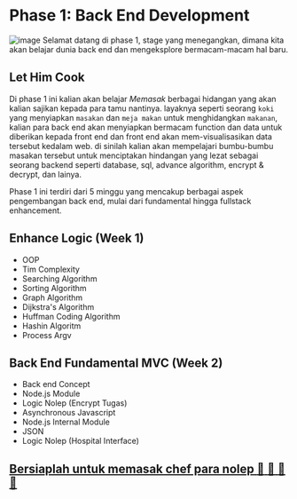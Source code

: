 # Phase 1: Back End Development
![image](https://github.com/user-attachments/assets/c8d1b071-eaac-4f46-b4d9-8b49026fe0f2)
Selamat datang di phase 1, stage yang menegangkan, dimana kita akan belajar dunia back end dan mengeksplore bermacam-macam hal baru.
## Let Him Cook
Di phase 1 ini kalian akan belajar *Memasak* berbagai hidangan yang akan kalian sajikan kepada para tamu nantinya. layaknya seperti seorang `koki` yang menyiapkan `masakan` dan `meja makan` untuk menghidangkan `makanan`, kalian para back end akan menyiapkan bermacam function dan data untuk diberikan kepada front end dan front end akan mem-visualisasikan data tersebut kedalam web. di sinilah kalian akan mempelajari bumbu-bumbu masakan tersebut untuk menciptakan hindangan yang lezat sebagai seorang backend seperti database, sql, advance algorithm, encrypt & decrypt, dan lainya.

Phase 1 ini terdiri dari 5 minggu yang mencakup berbagai aspek pengembangan back end, mulai dari fundamental hingga fullstack enhancement.

## Enhance Logic (Week 1)
- OOP
- Tim Complexity
- Searching Algorithm
- Sorting Algorithm
- Graph Algorithm
- Dijkstra's Algorithm
- Huffman Coding Algorithm
- Hashin Algoritm
- Process Argv

## Back End Fundamental MVC (Week 2)
- Back end Concept
- Node.js Module
- Logic Nolep (Encrypt Tugas)
- Asynchronous Javascript
- Node.js Internal Module
- JSON
- Logic Nolep (Hospital Interface)



## [**Bersiaplah untuk memasak chef para nolep** :rocket: :rocket: :rocket: :rocket:](https://github.com/RPN-Phase-1/Week1-Enhance-Logic/tree/main)
